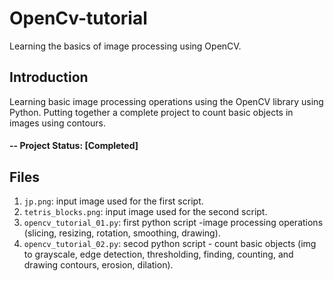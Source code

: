 # OpenCv-tutorial
Learning the basics of image processing using OpenCV.

## Introduction

Learning basic image processing operations using the OpenCV library using Python. Putting together a complete project to count basic objects in images using contours.

#### -- Project Status: [Completed]

## Files
1. ```jp.png```: input image used for the first script.  
2. ```tetris_blocks.png```: input image used for the second script.
2. ```opencv_tutorial_01.py```: first python script -image processing operations (slicing, resizing, rotation, smoothing, drawing).
3. ```opencv_tutorial_02.py```: secod python script - count basic objects (img to grayscale, edge detection, thresholding, finding, counting, and drawing contours, erosion, dilation).

